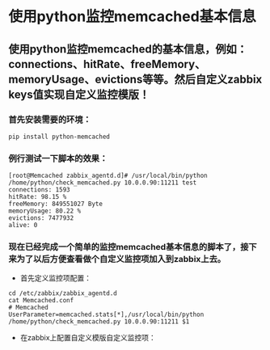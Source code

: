 # 使用python监控memcached基本信息

  

## 使用python监控memcached的基本信息，例如：connections、hitRate、freeMemory、memoryUsage、evictions等等。然后自定义zabbix keys值实现自定义监控模版！


### 首先安装需要的环境：

```
pip install python-memcached
```


### 例行测试一下脚本的效果：
```
[root@Memcached zabbix_agentd.d]# /usr/local/bin/python /home/python/check_memcached.py 10.0.0.90:11211 test
connections: 1593
hitRate: 98.15 %
freeMemory: 849551027 Byte
memoryUsage: 80.22 %
evictions: 7477932
alive: 0
```
### 现在已经完成一个简单的监控memcached基本信息的脚本了，接下来为了以后方便查看做个自定义监控项加入到zabbix上去。

* 首先定义监控项配置：

```
cd /etc/zabbix/zabbix_agentd.d
cat Memcached.conf
# Memcached
UserParameter=memcached.stats[*],/usr/local/bin/python /home/python/check_memcached.py 10.0.0.90:11211 $1
```
* 在zabbix上配置自定义模版自定义监控项：





